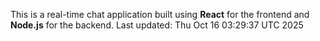 This is a real-time chat application built using **React** for the frontend and **Node.js** for the backend.
Last updated: Thu Oct 16 03:29:37 UTC 2025

